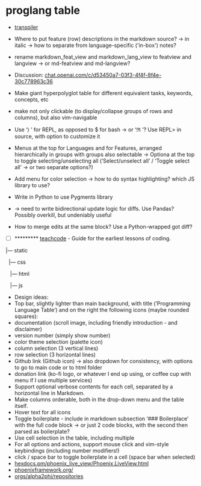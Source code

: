 # proglang table

* [transpiler](https://jarble.github.io/transpiler/)

* Where to put feature (row) descriptions in the markdown source? -> in italic -> how to separate from language-specific ('in-box') notes?
* rename markdown_feat_view and markdown_lang_view to featview and langview -> or md-featview and md-langview?
* Discussion: [chat.openai.com/c/d53450a7-03f3-4f4f-8f4e-30c778963c36](https://chat.openai.com/c/d53450a7-03f3-4f4f-8f4e-30c778963c36)
* Make giant hyperpolyglot table for different equivalent tasks, keywords, concepts, etc
* make not only clickable (to display/collapse groups of rows and columns), but also vim-navigable
* Use ‘⟩ ’ for REPL, as opposed to $ for bash → or ‘ℜ ’? Use REPL> in source, with option to customize it
* Menus at the top for Languages and for Features, arranged hierarchically in groups with groups also selectable → Optiona at the top to toggle selecting/unselecting all (’Select/unselect all’ / ‘Toggle select all’ → or two separate options?)
* Add menu for color selection → how to do syntax highlighting? which JS library to use?
* Write in Python to use Pygments library
* → need to write bidirectional update logic for diffs. Use Pandas? Possibly overkill, but undeniably useful
* How to merge edits at the same block? Use a Python-wrapped got diff?
* [ ] \*\*\*\*\*\*\*\*\* [teachcode](https://github.com/madlabsinc/teachcode) - Guide for the earliest lessons of coding.

|— static

  |— css

   |— html

   |— js
* Design ideas:
* Top bar, slightly lighter than main background, with title (’Programming Language Table’) and on the right the following icons (maybe rounded squares):
*   documentation (scroll image, including friendly introduction - and disclaimer)
*   version number (simply show number)
*   color theme selection (palette icon)
*   column selection (3 vertical lines)
*   row selection (3 horizontal lines)
*   Github link (Github icon) → also dropdown for consistency, with options to go to main code or to html folder
*   donation link (ko-fi logo, or whatever I end up using, or coffee cup with menu if I use multiple services)
* Support optional verbose contents for each cell, separated by a horizontal line in Markdown.
* Make columns orderable, both in the drop-down menu and the table itself.
* Hover text for all icons
* Toggle boilerplate - include in markdown subsection ‘### Boilerplace’ with the full code block → or just 2 code blocks, with the second then parsed as boilerplate?
* Use cell selection in the table, including multiple
* For all options and actions, support mouse click and vim-style keybindings (including number modifiers!)
*   click / space bar to toggle boilerplate in a cell (space bar when selected)
* [hexdocs.pm/phoenix_live_view/Phoenix.LiveView.html](https://hexdocs.pm/phoenix_live_view/Phoenix.LiveView.html)
* [phoenixframework.org/](https://www.phoenixframework.org/)
* [orgs/alpha2phi/repositories](https://github.com/orgs/alpha2phi/repositories)
